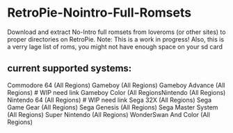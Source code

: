 # RetroPie-Nointro-Full-Romsets
Download and extract No-Intro full romsets from loveroms (or other sites) to proper directories on RetroPie.
Note: This is a work in progress!
	  Also, this is a verry lage list of roms, you might not have enough space on your sd card


## current supported systems:
Commodore 64 (All Regions)
Gameboy (All Regions)
Gameboy Advance (All Regions) # WIP need link
Gameboy Color (All RegionsNintendo (All Regions)
Nintendo 64 (All Regions) # WIP need link
Sega 32X (All Regions)
Sega Game Gear (All Regions)
Sega Genesis (All Regions)
Sega Master System (All Regions)
Super Nintendo (All Regions)
WonderSwan And Color (All Regions)
